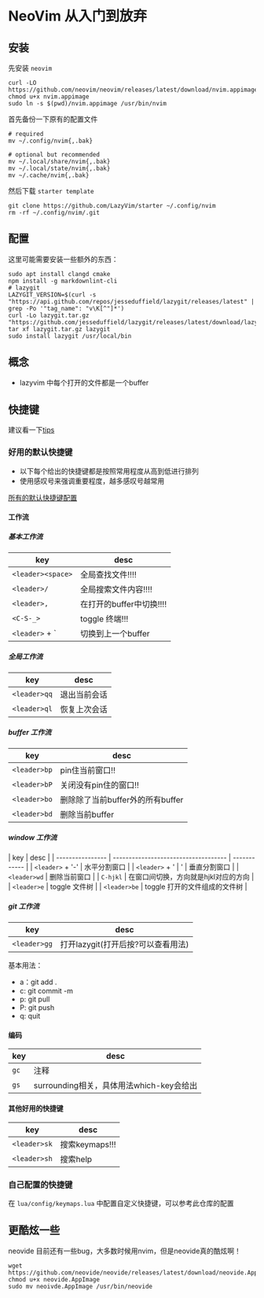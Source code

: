 # NeoVim 从入门到放弃

## 安装

先安装 `neovim`

```shell
curl -LO https://github.com/neovim/neovim/releases/latest/download/nvim.appimage
chmod u+x nvim.appimage
sudo ln -s $(pwd)/nvim.appimage /usr/bin/nvim
```

首先备份一下原有的配置文件

```shell
# required
mv ~/.config/nvim{,.bak}

# optional but recommended
mv ~/.local/share/nvim{,.bak}
mv ~/.local/state/nvim{,.bak}
mv ~/.cache/nvim{,.bak}
```

然后下载 `starter template`

```shell
git clone https://github.com/LazyVim/starter ~/.config/nvim
rm -rf ~/.config/nvim/.git
```

## 配置

这里可能需要安装一些额外的东西：

```shell
sudo apt install clangd cmake
npm install -g markdownlint-cli
# lazygit
LAZYGIT_VERSION=$(curl -s "https://api.github.com/repos/jesseduffield/lazygit/releases/latest" | grep -Po '"tag_name": "v\K[^"]*')
curl -Lo lazygit.tar.gz "https://github.com/jesseduffield/lazygit/releases/latest/download/lazygit_${LAZYGIT_VERSION}_Linux_x86_64.tar.gz"
tar xf lazygit.tar.gz lazygit
sudo install lazygit /usr/local/bin
```

## 概念

- lazyvim 中每个打开的文件都是一个buffer

## 快捷键

建议看一下[tips](https://www.lazyvim.org/configuration/tips)

### 好用的默认快捷键

- 以下每个给出的快捷键都是按照常用程度从高到低进行排列
- 使用感叹号来强调重要程度，越多感叹号越常用

[所有的默认快捷键配置](https://www.lazyvim.org/keymaps)

#### 工作流

##### 基本工作流

| key               | desc                     |
| ----------------- | ------------------------ |
| `<leader><space>` | 全局查找文件!!!!         |
| `<leader>/`       | 全局搜索文件内容!!!!     |
| `<leader>,`       | 在打开的buffer中切换!!!! |
| `<C-S-_>`         | toggle 终端!!!           |
| `<leader>` + \`   | 切换到上一个buffer       |

##### 全局工作流

| key          | desc         |
| ------------ | ------------ |
| `<leader>qq` | 退出当前会话 |
| `<leader>ql` | 恢复上次会话 |

##### buffer 工作流

| key          | desc                             |
| ------------ | -------------------------------- |
| `<leader>bp` | pin住当前窗口!!                  |
| `<leader>bP` | 关闭没有pin住的窗口!!            |
| `<leader>bo` | 删除除了当前buffer外的所有buffer |
| `<leader>bd` | 删除当前buffer                   |

##### window 工作流

| key              | desc                                 |
| ---------------- | ------------------------------------ | ------------ |
| `<leader>` + '-' | 水平分割窗口                         |
| `<leader>` + '   | '                                    | 垂直分割窗口 |
| `<leader>wd`     | 删除当前窗口                         |
| `C-hjkl`         | 在窗口间切换，方向就是hjkl对应的方向 |
| `<leader>e`      | toggle 文件树                        |
| `<leader>be`     | toggle 打开的文件组成的文件树        |

##### git 工作流

| key          | desc                               |
| ------------ | ---------------------------------- |
| `<leader>gg` | 打开lazygit(打开后按?可以查看用法) |

基本用法：

- a：git add .
- c: git commit -m
- p: git pull
- P: git push
- q: quit

#### 编码

| key  | desc                                     |
| ---- | ---------------------------------------- |
| `gc` | 注释                                     |
| `gs` | surrounding相关，具体用法which-key会给出 |

#### 其他好用的快捷键

| key          | desc           |
| ------------ | -------------- |
| `<leader>sk` | 搜索keymaps!!! |
| `<leader>sh` | 搜索help       |

### 自己配置的快捷键

在 `lua/config/keymaps.lua` 中配置自定义快捷键，可以参考此仓库的配置

## 更酷炫一些

neovide 目前还有一些bug，大多数时候用nvim，但是neovide真的酷炫啊！

```shell
wget https://github.com/neovide/neovide/releases/latest/download/neovide.AppImage
chmod u+x neovide.AppImage
sudo mv neoivde.AppImage /usr/bin/neovide
```
